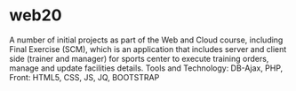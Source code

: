 # web20
A number of initial projects as part of the Web and Cloud course, including Final Exercise (SCM), which is an application that includes server and client side (trainer and manager) for sports center to execute training orders, manage and update facilities details.
Tools and Technology: DB-Ajax, PHP, Front: HTML5, CSS, JS, JQ, BOOTSTRAP

